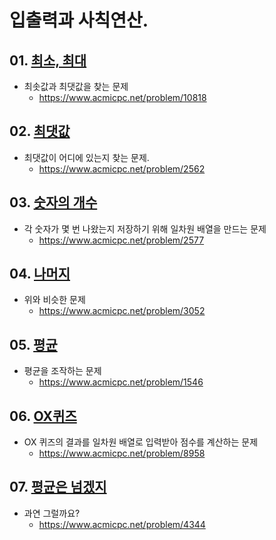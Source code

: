 # 입출력과 사칙연산.

## 01. [최소, 최대](10818.py)
 - 최솟값과 최댓값을 찾는 문제
   - https://www.acmicpc.net/problem/10818
## 02. [최댓값](02562.py)
 - 최댓값이 어디에 있는지 찾는 문제.
   - https://www.acmicpc.net/problem/2562
## 03. [숫자의 개수](02577.py)
 - 각 숫자가 몇 번 나왔는지 저장하기 위해 일차원 배열을 만드는 문제
   - https://www.acmicpc.net/problem/2577
## 04. [나머지](03052.py)
 - 위와 비슷한 문제
   - https://www.acmicpc.net/problem/3052
## 05. [평균](01546.py)
 - 평균을 조작하는 문제
   - https://www.acmicpc.net/problem/1546
## 06. [OX퀴즈](08958.py)
 - OX 퀴즈의 결과를 일차원 배열로 입력받아 점수를 계산하는 문제
   - https://www.acmicpc.net/problem/8958
## 07. [평균은 넘겠지](04344.py)
 - 과연 그럴까요?
   - https://www.acmicpc.net/problem/4344